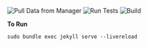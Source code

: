 ![Pull Data from Manager](https://github.com/lolevbeer/site/actions/workflows/add-data.yml/badge.svg)
![Run Tests](https://github.com/lolevbeer/site/actions/workflows/testing.yml/badge.svg)
![Build](https://github.com/lolevbeer/site/actions/workflows/build.yml/badge.svg)




**To Run**

```sudo bundle exec jekyll serve --livereload```
